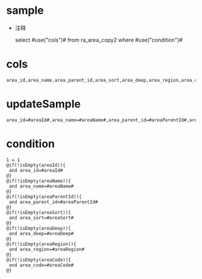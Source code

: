sample
===
* 注释

	select #use("cols")# from ra_area_copy2  where  #use("condition")#

cols
===
	area_id,area_name,area_parent_id,area_sort,area_deep,area_region,area_code

updateSample
===
	
	area_id=#areaId#,area_name=#areaName#,area_parent_id=#areaParentId#,area_sort=#areaSort#,area_deep=#areaDeep#,area_region=#areaRegion#,area_code=#areaCode#

condition
===

	1 = 1  
	@if(!isEmpty(areaId)){
	 and area_id=#areaId#
	@}
	@if(!isEmpty(areaName)){
	 and area_name=#areaName#
	@}
	@if(!isEmpty(areaParentId)){
	 and area_parent_id=#areaParentId#
	@}
	@if(!isEmpty(areaSort)){
	 and area_sort=#areaSort#
	@}
	@if(!isEmpty(areaDeep)){
	 and area_deep=#areaDeep#
	@}
	@if(!isEmpty(areaRegion)){
	 and area_region=#areaRegion#
	@}
	@if(!isEmpty(areaCode)){
	 and area_code=#areaCode#
	@}
	
	